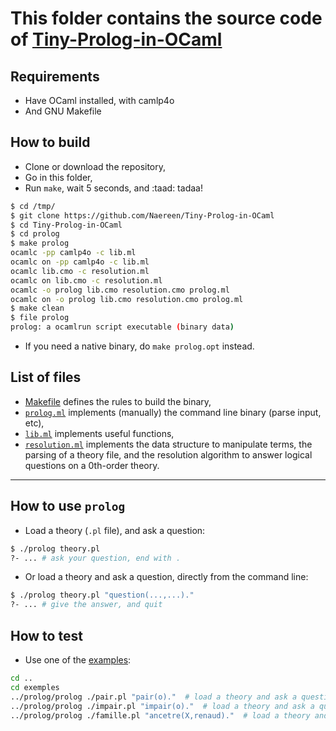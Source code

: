 # This folder contains the source code of [Tiny-Prolog-in-OCaml](https://github.com/Naereen/Tiny-Prolog-in-OCaml)

## Requirements
- Have OCaml installed, with camlp4o
- And GNU Makefile

## How to build
- Clone or download the repository,
- Go in this folder,
- Run `make`, wait 5 seconds, and :taad: tadaa!

```bash
$ cd /tmp/
$ git clone https://github.com/Naereen/Tiny-Prolog-in-OCaml
$ cd Tiny-Prolog-in-OCaml
$ cd prolog
$ make prolog
ocamlc -pp camlp4o -c lib.ml
ocamlc on -pp camlp4o -c lib.ml
ocamlc lib.cmo -c resolution.ml
ocamlc on lib.cmo -c resolution.ml
ocamlc -o prolog lib.cmo resolution.cmo prolog.ml
ocamlc on -o prolog lib.cmo resolution.cmo prolog.ml
$ make clean
$ file prolog
prolog: a ocamlrun script executable (binary data)
```

- If you need a native binary, do `make prolog.opt` instead.

## List of files
- [Makefile](Makefile) defines the rules to build the binary,
- [`prolog.ml`](prolog.ml) implements (manually) the command line binary (parse input, etc),
- [`lib.ml`](lib.ml) implements useful functions,
- [`resolution.ml`](resolution.ml) implements the data structure to manipulate terms, the parsing of a theory file, and the resolution algorithm to answer logical questions on a 0th-order theory.

---

## How to use `prolog`
- Load a theory (`.pl` file), and ask a question:
```bash
$ ./prolog theory.pl
?- ... # ask your question, end with .
```

- Or load a theory and ask a question, directly from the command line:
```bash
$ ./prolog theory.pl "question(...,...)."
?- ... # give the answer, and quit
```

## How to test
- Use one of the [examples](../exemples/):

```bash
cd ..
cd exemples
../prolog/prolog ./pair.pl "pair(o)."  # load a theory and ask a question
../prolog/prolog ./impair.pl "impair(o)."  # load a theory and ask a question
../prolog/prolog ./famille.pl "ancetre(X,renaud)."  # load a theory and ask a question
```
